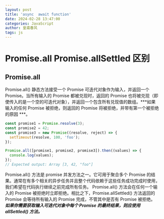 ```yaml
---
layout: post
title: 'async  await function'
date: 2024-02-28 13:47:00
categories: JavaScript
author: 皇甫春风
tags: js
---
```


# Promise.all Promise.allSettled 区别

## Promise.all

Promise.all() 静态方法接受一个 Promise 可迭代对象作为输入，并返回一个 Promise。当所有输入的 Promise 都被兑现时，返回的 Promise 也将被兑现（即使传入的是一个空的可迭代对象），并返回一个包含所有兑现值的数组。***如果输入的任何 Promise 被拒绝，则返回的 Promise 将被拒绝，并带有第一个被拒绝的原因 ***。

``` js
const promise1 = Promise.resolve(3);
const promise2 = 42;
const promise3 = new Promise((resolve, reject) => {
  setTimeout(resolve, 100, 'foo');
});

Promise.all([promise1, promise2, promise3]).then((values) => {
  console.log(values);
});
// Expected output: Array [3, 42, "foo"]

```

Promise.all() 方法是 promise 并发方法之一。它可用于聚合多个 Promise 的结果。通常在有多个相关的异步任务并且整个代码依赖于这些任务成功完成时使用，我们希望在代码执行继续之前完成所有任务。
Promise.all() 方法会在任何一个输入的 Promise 被拒绝时立即拒绝。相比之下，Promise.allSettled() 方法返回的 Promise 会等待所有输入的 Promise 完成，不管其中是否有 Promise 被拒绝。
***如果你需要获取输入可迭代对象中每个 Promise 的最终结果，则应使用 allSettled() 方法。***